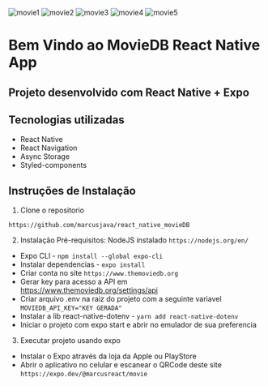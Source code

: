![movie1](assets/movie1.jpg)
![movie2](assets/movie2.jpg)
![movie3](assets/movie3.jpg)
![movie4](assets/movie4.jpg)
![movie5](assets/movie5.jpg)

# Bem Vindo ao MovieDB React Native App

## Projeto desenvolvido com React Native + Expo

## Tecnologias utilizadas

- React Native
- React Navigation
- Async Storage
- Styled-components

## Instruções de Instalação

1. Clone o repositorio

`https://github.com/marcusjava/react_native_movieDB`

2. Instalação
   Pré-requisitos: NodeJS instalado `https://nodejs.org/en/`

- Expo CLI - `npm install --global expo-cli`
- Instalar dependencias - `expo install`
- Criar conta no site `https://www.themoviedb.org`
- Gerar key para acesso a API em https://www.themoviedb.org/settings/api
- Criar arquivo .env na raiz do projeto com a seguinte variavel `MOVIEDB_API_KEY="KEY GERADA"`
- Instalar a lib react-native-dotenv - `yarn add react-native-dotenv`
- Iniciar o projeto com expo start e abrir no emulador de sua preferencia

3. Executar projeto usando expo

- Instalar o Expo através da loja da Apple ou PlayStore
- Abrir o aplicativo no celular e escanear o QRCode deste site `https://expo.dev/@marcusreact/movie`
